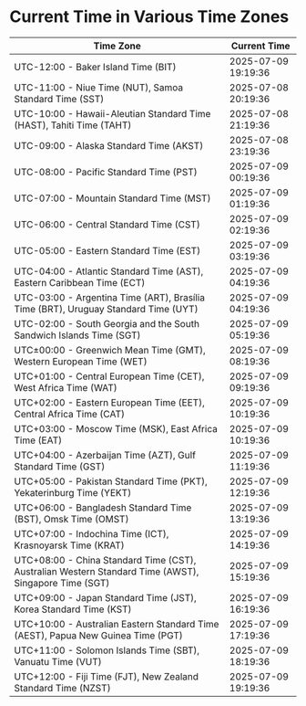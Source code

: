 # Current Time in Various Time Zones

| Time Zone | Current Time |
|-----------|--------------|
| UTC-12:00 - Baker Island Time (BIT) | 2025-07-09 19:19:36 |
| UTC-11:00 - Niue Time (NUT), Samoa Standard Time (SST) | 2025-07-08 20:19:36 |
| UTC-10:00 - Hawaii-Aleutian Standard Time (HAST), Tahiti Time (TAHT) | 2025-07-08 21:19:36 |
| UTC-09:00 - Alaska Standard Time (AKST) | 2025-07-08 23:19:36 |
| UTC-08:00 - Pacific Standard Time (PST) | 2025-07-09 00:19:36 |
| UTC-07:00 - Mountain Standard Time (MST) | 2025-07-09 01:19:36 |
| UTC-06:00 - Central Standard Time (CST) | 2025-07-09 02:19:36 |
| UTC-05:00 - Eastern Standard Time (EST) | 2025-07-09 03:19:36 |
| UTC-04:00 - Atlantic Standard Time (AST), Eastern Caribbean Time (ECT) | 2025-07-09 04:19:36 |
| UTC-03:00 - Argentina Time (ART), Brasília Time (BRT), Uruguay Standard Time (UYT) | 2025-07-09 04:19:36 |
| UTC-02:00 - South Georgia and the South Sandwich Islands Time (SGT) | 2025-07-09 05:19:36 |
| UTC±00:00 - Greenwich Mean Time (GMT), Western European Time (WET) | 2025-07-09 08:19:36 |
| UTC+01:00 - Central European Time (CET), West Africa Time (WAT) | 2025-07-09 09:19:36 |
| UTC+02:00 - Eastern European Time (EET), Central Africa Time (CAT) | 2025-07-09 10:19:36 |
| UTC+03:00 - Moscow Time (MSK), East Africa Time (EAT) | 2025-07-09 10:19:36 |
| UTC+04:00 - Azerbaijan Time (AZT), Gulf Standard Time (GST) | 2025-07-09 11:19:36 |
| UTC+05:00 - Pakistan Standard Time (PKT), Yekaterinburg Time (YEKT) | 2025-07-09 12:19:36 |
| UTC+06:00 - Bangladesh Standard Time (BST), Omsk Time (OMST) | 2025-07-09 13:19:36 |
| UTC+07:00 - Indochina Time (ICT), Krasnoyarsk Time (KRAT) | 2025-07-09 14:19:36 |
| UTC+08:00 - China Standard Time (CST), Australian Western Standard Time (AWST), Singapore Time (SGT) | 2025-07-09 15:19:36 |
| UTC+09:00 - Japan Standard Time (JST), Korea Standard Time (KST) | 2025-07-09 16:19:36 |
| UTC+10:00 - Australian Eastern Standard Time (AEST), Papua New Guinea Time (PGT) | 2025-07-09 17:19:36 |
| UTC+11:00 - Solomon Islands Time (SBT), Vanuatu Time (VUT) | 2025-07-09 18:19:36 |
| UTC+12:00 - Fiji Time (FJT), New Zealand Standard Time (NZST) | 2025-07-09 19:19:36 |

